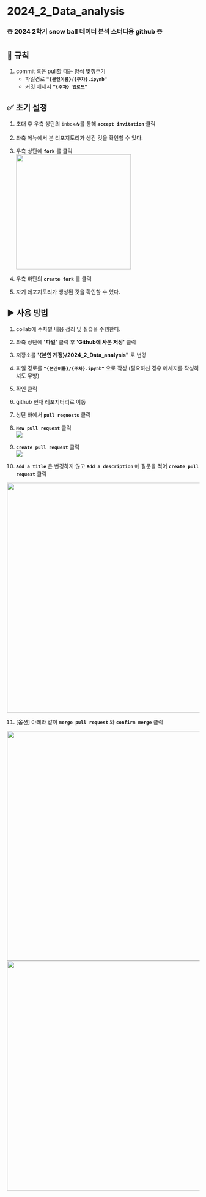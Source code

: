 # 2024_2_Data_analysis

### ☃️ 2024 2학기 snow ball 데이터 분석 스터디용 github ☃️

## 💢 규칙
1. commit 혹은 pull할 때는 양식 맞춰주기
   - 파일경로 **`"{본인이름}/{주차}.ipynb"`**
   - 커밋 메세지 **`"{주차} 업로드"`**

## ✅ 초기 설정
1. 초대 후 우측 상단의 `inbox📥`를 통해 **`accept invitation`** 클릭
2. 좌측 메뉴에서 본 리포지토리가 생긴 것을 확인할 수 있다.
3. 우측 상단에 **`fork`** 를 클릭<br/>
   <img src="https://github.com/user-attachments/assets/55c1663c-e891-4c03-b4ef-4b8eb7cde58e" width="300">

4. 우측 하단의 **`create fork`** 를 클릭
5. 자기 레포지토리가 생성된 것을 확인할 수 있다.

## ▶️ 사용 방법
1. collab에 주차별 내용 정리 및 실습을 수행한다.
2. 좌측 상단에 **'파일'** 클릭 후 **'Github에 사본 저장'** 클릭
3. 저장소를 **'{본인 계정}/2024_2_Data_analysis"** 로 변경
4. 파일 경로를 **`"{본인이름}/{주차}.ipynb"`** 으로 작성 (필요하신 경우 메세지를 작성하셔도 무방)
5. 확인 클릭
6. github 현재 레포지터리로 이동
7. 상단 바에서 **`pull requests`** 클릭
8. **`New pull request`** 클릭  <br/>
   <img src="https://github.com/user-attachments/assets/044abc46-8615-430a-ae26-38d1295db19f">

9. **`create pull request`** 클릭<br/>
   <img src="https://github.com/user-attachments/assets/1dbe0204-c251-4302-b97c-cff5f83c021e">

10. **`Add a title`** 은 변경하지 않고 **`Add a description`** 에 질문을 적어 **`create pull request`** 클릭  
   <img src="https://github.com/user-attachments/assets/409afdbc-be4e-4d30-97d6-4a6d661dd05e" width="600">

11. [옵션] 아래와 같이 **`merge pull request`** 와 **`confirm merge`** 클릭  
   <img src="https://github.com/user-attachments/assets/1429943e-bbd7-499a-8d59-d9ad622da2a8" width="600">
   <img src="https://github.com/user-attachments/assets/4d2ec40b-ac5c-473e-b980-7eef3510d623" width="600">
